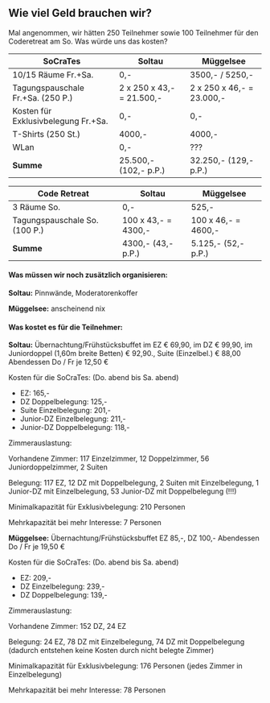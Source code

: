 ## Wie viel Geld brauchen wir?

Mal angenommen, wir hätten 250 Teilnehmer sowie 100 Teilnehmer für den Coderetreat am So. Was würde uns das kosten?

|**SoCraTes**                                                 | Soltau            | Müggelsee |
|---|---|---|
|10/15 Räume Fr.+Sa.                        | 0,-                 | 3500,- / 5250,-|
|Tagungspauschale Fr.+Sa. (250 P.)   | 2 x 250 x 43,- = 21.500,- | 2 x 250 x 46,- = 23.000,-|
|Kosten für Exklusivbelegung Fr.+Sa. | 0,- | 0,- |
|T-Shirts (250 St.)                                | 4000,-           | 4000,-|
|WLan                                                 | 0,- | ??? |
|**Summe** | 25.500,- (102,- p.P.) | 32.250,- (129,- p.P.) |



|Code Retreat                                                | Soltau            | Müggelsee |
|---|---|---|
|3 Räume So.                                     |0,-                   | 525,-|
|Tagungspauschale So. (100 P.)        | 100 x 43,- = 4300,- | 100 x 46,- = 4600,-|
|**Summe** | 4300,- (43,- p.P.) | 5.125,- (52,- p.P.) |


#### Was müssen wir noch zusätzlich organisieren:

**Soltau:** Pinnwände, Moderatorenkoffer

**Müggelsee:** anscheinend nix


#### Was kostet es für die Teilnehmer:

**Soltau:** Übernachtung/Frühstücksbuffet im EZ € 69,90, im DZ € 99,90, im Juniordoppel (1,60m breite Betten) € 92,90., Suite (Einzelbel.) € 88,00
Abendessen Do / Fr je 12,50 €

Kosten für die SoCraTes: (Do. abend bis Sa. abend)
* EZ: 165,-
* DZ Doppelbelegung: 125,-
* Suite Einzelbelegung: 201,-
* Junior-DZ Einzelbelegung: 211,-
* Junior-DZ Doppelbelegung: 118,-

Zimmerauslastung: 

Vorhandene Zimmer: 117 Einzelzimmer, 12 Doppelzimmer, 56 Juniordoppelzimmer, 2 Suiten

Belegung: 117 EZ, 12 DZ mit Doppelbelegung, 2 Suiten mit Einzelbelegung, 1 Junior-DZ mit Einzelbelegung, 53 Junior-DZ mit Doppelbelegung (!!!)

Minimalkapazität für Exklusivbelegung: 210 Personen

Mehrkapazität bei mehr Interesse: 7 Personen

**Müggelsee:** Übernachtung/Frühstücksbuffet EZ 85,-, DZ 100,-
Abendessen Do / Fr je 19,50 €

Kosten für die SoCraTes: (Do. abend bis Sa. abend)
* EZ: 209,-
* DZ Einzelbelegung: 239,-
* DZ Doppelbelegung: 139,-

Zimmerauslastung: 

Vorhandene Zimmer: 152 DZ, 24 EZ

Belegung: 24 EZ, 78 DZ mit Einzelbelegung, 74 DZ mit Doppelbelegung
(dadurch entstehen keine Kosten durch nicht belegte Zimmer)

Minimalkapazität für Exklusivbelegung: 176 Personen (jedes Zimmer in Einzelbelegung)

Mehrkapazität bei mehr Interesse: 78 Personen
